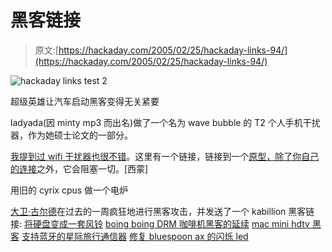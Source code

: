 # 黑客链接

> 原文:[https://hackaday.com/2005/02/25/hackaday-links-94/](https://hackaday.com/2005/02/25/hackaday-links-94/)

![hackaday links test 2](../Images/d9e7f0ba5e59fd024288bc0797922d83.png)

超级英雄让汽车启动黑客变得无关紧要

ladyada(因 minty mp3 而出名)做了一个名为 wave bubble 的 T2 个人手机干扰器，作为她硕士论文的一部分。

[我提到过 wifi 干扰器也很不错](http://www.hackaday.com/entry/1234000777032762/)。这里有一个链接，链接到一个[原型，除了你自己的连接](http://www.coin-operated.com/projects/wifihog)之外，它会阻塞一切。[西蒙]

用旧的 cyrix cpus 做一个电炉

[大卫·古尔德](http://www.geocities.com/wingman4l7)在过去的一周疯狂地进行黑客攻击，并发送了一个 kabillion 黑客链接:
[将硬盘变成一套风铃](http://www.boingboing.net/2005/02/23/howto_turn_a_hard_dr.html)
[boing boing DRM 咖啡机黑客的延续](http://www.boingboing.net/2005/02/21/coffee_pod_vendor_se.html)
[mac mini hdtv 黑客](http://www.engadget.com/entry/1234000663032664/)
[支持蓝牙的星际旅行通信器](http://cgi.ebay.com/ws/eBayISAPI.dll?ViewItem&category=42393&item=2282460229)
[修复 bluespoon ax 的闪烁 led](http://www.gizmodo.com/gadgets/peripherals/headsets/howto-fix-bluespoon-axs-flashing-led-033542.php)